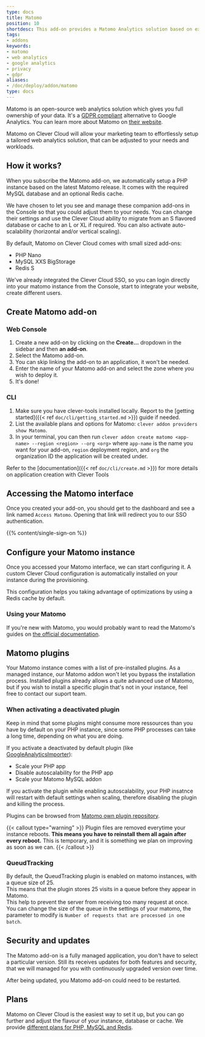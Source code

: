 ```yaml
---
type: docs
title: Matomo
position: 10
shortdesc: This add-on provides a Matomo Analytics solution based on existing Clever Cloud services.
tags:
- addons
keywords:
- matomo
- web analytics
- google analytics
- privacy
- gdpr
aliases:
- /doc/deploy/addon/matomo
type: docs
---
```


Matomo is an open-source web analytics solution which gives you full ownership of your data. It's a [GDPR compliant](https://matomo.org/gdpr-analytics) alternative to Google Analytics. You can learn more about Matomo on [their website](https://matomo.org).

Matomo on Clever Cloud will allow your marketing team to effortlessly setup a tailored web analytics solution, that can be adjusted to your needs and workloads.

## How it works?

When you subscribe the Matomo add-on, we automatically setup a PHP instance based on the latest Matomo release. It comes with the required MySQL database and an optional Redis cache.

We have chosen to let you see and manage these companion add-ons in the Console so that you could adjust them to your needs. You can change their settings and use the Clever Cloud ability to migrate from an S flavored database or cache to an L or XL if required. You can also activate auto-scalability (horizontal and/or vertical scaling).

By default, Matomo on Clever Cloud comes with small sized add-ons:

- PHP Nano
- MySQL XXS BigStorage
- Redis S

We've already integrated the Clever Cloud SSO, so you can login directly into your matomo instance from the Console, start to integrate your website, create different users.

## Create Matomo add-on

### Web Console

1. Create a new add-on by clicking on the **Create...** dropdown in the sidebar and then **an add-on**.
2. Select the Matomo add-on.
3. You can skip linking the add-on to an application, it won't be needed.
4. Enter the name of your Matomo add-on and select the zone where you wish to deploy it.
5. It's done!

### CLI

1. Make sure you have clever-tools installed locally. Report to the [getting started]({{< ref `doc/cli/getting_started.md` >}}) guide if needed.
2. List the available plans and options for Matomo: `clever addon providers show Matomo`.
3. In your terminal, you can then run `clever addon create matomo <app-name> --region <region> --org <org>` where `app-name` is the name you want for your add-on, `region` deployment region, and `org` the organization ID the application will be created under.

Refer to the [documentation]({{< ref `doc/cli/create.md` >}}) for more details on application creation with Clever Tools

## Accessing the Matomo interface

Once you created your add-on, you should get to the dashboard and see a link named `Access Matomo`. Opening that link will redirect you to our SSO authentication.

{{% content/single-sign-on %}}

## Configure your Matomo instance

Once you accessed your Matomo interface, we can start configuring it. A custom Clever Cloud configuration is automatically installed on your instance during the provisioning.

This configuration helps you taking advantage of optimizations by using a Redis cache by default.

### Using your Matomo

If you're new with Matomo, you would probably want to read the Matomo's guides on [the official documentation](https://matomo.org/guides/).

## Matomo plugins

Your Matomo instance comes with a list of pre-installed plugins. As a managed instance, our Matomo addon won't let you bypass the installation process. Installed plugins already allows a quite advanced use of Matomo, but if you wish to install a specific plugin that's not in your instance, feel free to contact our suport team.

### When activating a deactivated plugin

Keep in mind that some plugins might consume more ressources than you have by default on your PHP instance, since some PHP processes can take a long time, depending on what you are doing.

If you activate a deactivated by default plugin (like [GoogleAnalyticsImporter](https://matomo.org/guide/installation-maintenance/import-google-analytics/)):

- Scale your PHP app
- Disable autoscalability for the PHP app
- Scale your Matomo MySQL addon

If you activate the plugin while enabling autoscalability, your PHP insatnce will restart with default settings when scaling, therefore disabling the plugin and killing the process.

Plugins can be browsed from [Matomo own plugin repository](https://plugins.matomo.org/).

{{< callout type="warning" >}}
Plugin files are removed everytime your instance reboots. **This means you have to reinstall them all again after every reboot.** This is temporary, and it is something we plan on improving as soon as we can.
{{< /callout >}}

### QueudTracking

By default, the QueudTracking plugin is enabled on matomo instances, with a queue size of 25.  
This means that the plugin stores 25 visits in a queue before they appear in Matomo.  
This help to prevent the server from receiving too many request at once.  
You can change the size of the queue in the settings of your matomo, the parameter to modify is `Number of requests that are processed in one batch`.

## Security and updates

The Matomo add-on is a fully managed application, you don't have to select a particular version. Still its receives updates for both features and security, that we will managed for you with continuously upgraded version over time.

After being updated, you Matomo add-on could need to be restarted.

## Plans

Matomo on Clever Cloud is the easiest way to set it up, but you can go further and adjust the flavour of your instance, database or cache. We provide [different plans for PHP, MySQL and Redis](https://www.clever-cloud.com/pricing/).
